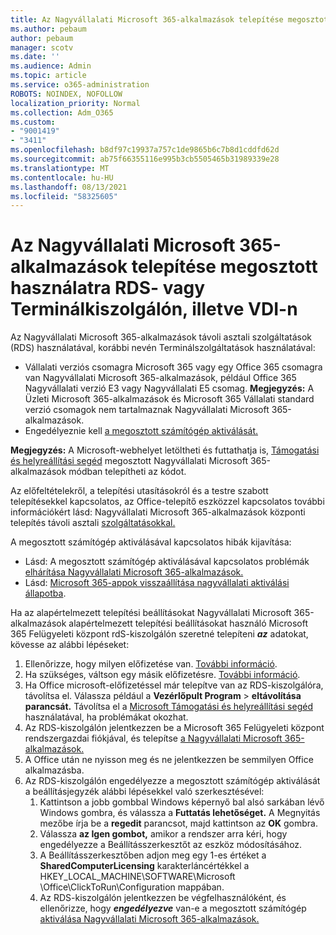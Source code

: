 ```yaml
---
title: Az Nagyvállalati Microsoft 365-alkalmazások telepítése megosztott használatra RDS- vagy Terminálkiszolgálón, illetve VDI-n
ms.author: pebaum
author: pebaum
manager: scotv
ms.date: ''
ms.audience: Admin
ms.topic: article
ms.service: o365-administration
ROBOTS: NOINDEX, NOFOLLOW
localization_priority: Normal
ms.collection: Adm_O365
ms.custom:
- "9001419"
- "3411"
ms.openlocfilehash: b8df97c19937a757c1de9865b6c7b8d1cddfd62d
ms.sourcegitcommit: ab75f66355116e995b3cb5505465b31989339e28
ms.translationtype: MT
ms.contentlocale: hu-HU
ms.lasthandoff: 08/13/2021
ms.locfileid: "58325605"
---
```

# <a name="deploying-microsoft-365-apps-for-enterprise-for-shared-use-on-rds-terminal-server-or-vdi"></a>Az Nagyvállalati Microsoft 365-alkalmazások telepítése megosztott használatra RDS- vagy Terminálkiszolgálón, illetve VDI-n

Az Nagyvállalati Microsoft 365-alkalmazások távoli asztali szolgáltatások (RDS) használatával, korábbi nevén Terminálszolgáltatások használatával:

- Vállalati verziós csomagra Microsoft 365 vagy egy Office 365 csomagra van Nagyvállalati Microsoft 365-alkalmazások, például Office 365 Nagyvállalati verzió E3 vagy Nagyvállalati E5 csomag.
   **Megjegyzés:** A Üzleti Microsoft 365-alkalmazások és Microsoft 365 Vállalati standard verzió csomagok nem tartalmaznak Nagyvállalati Microsoft 365-alkalmazások.
- Engedélyeznie kell [a megosztott számítógép aktiválását.](https://docs.microsoft.com/DeployOffice/overview-shared-computer-activation)

**Megjegyzés:** A Microsoft-webhelyet letöltheti és futtathatja is, [Támogatási és helyreállítási segéd](https://aka.ms/SaRA_OfficeSCA_M365Portal) megosztott Nagyvállalati Microsoft 365-alkalmazások módban telepítheti az kódot.

Az előfeltételekről, a telepítési utasításokról és a testre szabott telepítésekkel kapcsolatos, az Office-telepítő eszközzel kapcsolatos további információkért lásd: Nagyvállalati Microsoft 365-alkalmazások központi telepítés távoli asztali [szolgáltatásokkal.](https://docs.microsoft.com/DeployOffice/deploy-microsoft-365-apps-remote-desktop-services)

A megosztott számítógép aktiválásával kapcsolatos hibák kijavítása:

- Lásd: A megosztott számítógép aktiválásával kapcsolatos problémák [elhárítása Nagyvállalati Microsoft 365-alkalmazások.](https://docs.microsoft.com/DeployOffice/troubleshoot-shared-computer-activation)
- Lásd: [Microsoft 365-appok visszaállítása nagyvállalati aktiválási állapotba](https://go.microsoft.com/fwlink/?linkid=2109218).

Ha az alapértelmezett telepítési beállításokat Nagyvállalati Microsoft 365-alkalmazások alapértelmezett telepítési beállításokat használó Microsoft 365 Felügyeleti központ rdS-kiszolgálón szeretné telepíteni ***az*** adatokat, kövesse az alábbi lépéseket:

1. Ellenőrizze, hogy milyen előfizetése van. [További információ](https://docs.microsoft.com/microsoft-365/admin/admin-overview/what-subscription-do-i-have).
2. Ha szükséges, váltson egy másik előfizetésre. [További információ](https://docs.microsoft.com/microsoft-365/commerce/subscriptions/switch-to-a-different-plan).
3. Ha Office microsoft-előfizetéssel már telepítve van az RDS-kiszolgálóra, távolítsa el. Válassza például a **Vezérlőpult Program**  >  **eltávolítása parancsát.** Távolítsa el a [Microsoft Támogatási és helyreállítási segéd](https://aka.ms/SARA-OfficeUninstall-Alchemy) használatával, ha problémákat okozhat.
4. Az RDS-kiszolgálón jelentkezzen be a Microsoft 365 Felügyeleti központ rendszergazdai fiókjával, és telepítse [a Nagyvállalati Microsoft 365-alkalmazások.](https://portal.office.com/OLS/MySoftware.aspx)
5. A Office után ne  nyisson meg és ne jelentkezzen be semmilyen Office alkalmazásba.
6. Az RDS-kiszolgálón engedélyezze a megosztott számítógép aktiválását a beállításjegyzék alábbi lépésekkel való szerkesztésével:
   1. Kattintson a jobb gombbal Windows képernyő bal alsó sarkában lévő Windows gombra, és válassza a **Futtatás lehetőséget.** A Megnyitás mezőbe írja be a **regedit** parancsot, majd kattintson az **OK** gombra.
   2. Válassza **az Igen gombot,** amikor a rendszer arra kéri, hogy engedélyezze a Beállításszerkesztőt az eszköz módosításához.
   3. A Beállításszerkesztőben adjon meg egy 1-es értéket a **SharedComputerLicensing** karakterláncértékkel a HKEY_LOCAL_MACHINE\SOFTWARE\Microsoft \Office\ClickToRun\Configuration mappában.
   4. Az RDS-kiszolgálón jelentkezzen be végfelhasználóként, és ellenőrizze, hogy ***engedélyezve*** van-e a megosztott számítógép [aktiválása Nagyvállalati Microsoft 365-alkalmazások.](https://docs.microsoft.com/DeployOffice/troubleshoot-shared-computer-activation#verify-that-activation-for-microsoft-365-apps-succeeded)
